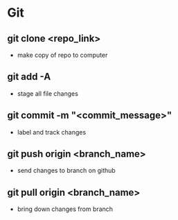 # Git

## git clone <repo_link>
- make copy of repo to computer

## git add -A
- stage all file changes

## git commit -m "<commit_message>"
- label and track changes

## git push origin <branch_name>
- send changes to branch on github

## git pull origin <branch_name>
- bring down changes from branch
